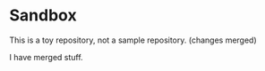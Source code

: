 # Sandbox

This is a toy repository, not a sample repository.
(changes merged)

I have merged stuff.

